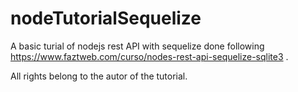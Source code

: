 # nodeTutorialSequelize

A basic turial of nodejs rest API with sequelize done following https://www.faztweb.com/curso/nodes-rest-api-sequelize-sqlite3 .

All rights belong to the autor of the tutorial.